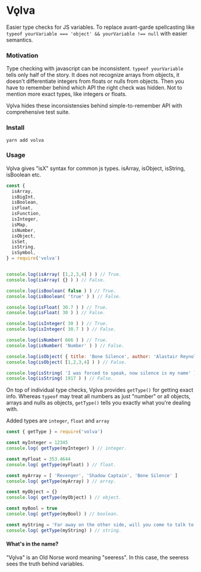 # Vǫlva

Easier type checks for JS variables. To replace avant-garde spellcasting like `typeof yourVariable === 'object' && yourVariable !== null` with easier semantics.


### Motivation

Type checking with javascript can be inconsistent. `typeof yourVariable` tells only half of the story. It does not recognize arrays from objects, it doesn't differentiate integers from floats or nulls from objects. Then you have to remember behind which API the right check was hidden. Not to mention more exact types, like integers or floats.

Vǫlva hides these inconsistensies behind simple-to-remember API with comprehensive test suite.

### Install

`yarn add volva`


### Usage

Vǫlva gives "isX" syntax for common js types. isArray, isObject, isString, isBoolean etc.

```javascript
const {
  isArray,
  isBigInt,
  isBoolean,
  isFloat,
  isFunction,
  isInteger,
  isMap,
  isNumber,
  isObject,
  isSet,
  isString,
  isSymbol,
} = require('volva')


console.log(isArray( [1,2,3,4] ) ) // True.
console.log(isArray( {} ) ) // False.

console.log(isBoolean( false ) ) // True.
console.log(isBoolean( 'true' ) ) // False.

console.log(isFloat( 30.7 ) ) // True.
console.log(isFloat( 30 ) ) // False.

console.log(isInteger( 30 ) ) // True.
console.log(isInteger( 30.7 ) ) // False.

console.log(isNumber( 666 ) ) // True.
console.log(isNumber( 'Number' ) ) // False.

console.log(isObject( { title: 'Bone Silence', author: 'Alastair Reynolds' } ) ) // True.
console.log(isObject( [1,2,3,4] ) ) // False.

console.log(isString( 'I was forced to speak, now silence is my name' ) ) // True.
console.log(isString( 1917 ) ) // False.
```


On top of individual type checks, Vǫlva provides `getType()` for getting exact info. Whereas `typeof` may treat all numbers as just "number" or all objects, arrays and nulls as objects, `getType()` tells you exactly what you're dealing with.

Added types are `integer`, `float` and `array`


```javascript
const { getType } = require('volva')

const myInteger = 12345
console.log( getType(myInteger) ) // integer.

const myFloat = 353.4644
console.log( getType(myFloat) ) // float.

const myArray = [ 'Revenger', 'Shadow Captain', 'Bone Silence' ]
console.log( getType(myArray) ) // array.

const myObject = {}
console.log( getType(myObject) ) // object.

const myBool = true
console.log( getType(myBool) ) // boolean.

const myString = 'Far away on the other side, will you come to talk to this night'
console.log( getType(myString) ) // string.
```

#### What's in the name?

"Vǫlva" is an Old Norse word meaning "seeress". In this case, the seeress sees the truth behind variables.
